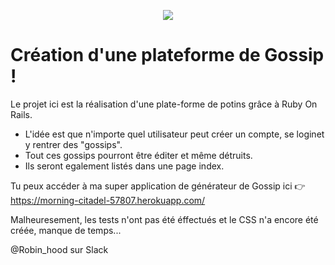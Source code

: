 <p align="center"> <img src="https://upload.wikimedia.org/wikipedia/commons/thumb/6/62/Ruby_On_Rails_Logo.svg/200px-Ruby_On_Rails_Logo.svg.png" target="_blank"> </p>

# Création d'une plateforme de Gossip ! 

Le projet ici est la réalisation d'une plate-forme de potins grâce à Ruby On Rails.

- L'idée est que n'importe quel utilisateur peut créer un compte, se loginet y rentrer des "gossips". 
- Tout ces gossips pourront être éditer et même détruits. 
- Ils seront egalement listés dans une page index.

Tu peux accéder à ma super application de générateur de Gossip ici :point_right: https://morning-citadel-57807.herokuapp.com/

Malheuresement, les tests n'ont pas été éffectués et le CSS n'a encore été créée, manque de temps... 

@Robin_hood sur Slack
